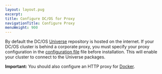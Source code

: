 ```yaml
---
layout: layout.pug
excerpt:
title: Configure DC/OS for Proxy
navigationTitle: Configure Proxy
menuWeight: 900
---
```


By default the DC/OS [Universe](https://github.com/mesosphere/universe) repository is hosted on the internet. If your DC/OS cluster is behind a corporate proxy, you must specify your proxy configuration in the [configuration file](/1.10/installing/oss/custom/configuration/configuration-parameters/#use-proxy) file before installation. This will enable your cluster to connect to the Universe packages. 

**Important:** You should also configure an HTTP proxy for [Docker](https://docs.docker.com/engine/admin/systemd/#/http-proxy). 
